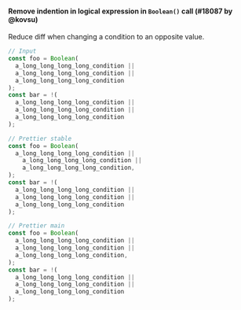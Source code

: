 #### Remove indention in logical expression in `Boolean()` call (#18087 by @kovsu)

Reduce diff when changing a condition to an opposite value.

<!-- prettier-ignore -->
```js
// Input
const foo = Boolean(
  a_long_long_long_long_condition ||
  a_long_long_long_long_condition ||
  a_long_long_long_long_condition
);
const bar = !(
  a_long_long_long_long_condition ||
  a_long_long_long_long_condition ||
  a_long_long_long_long_condition
);

// Prettier stable
const foo = Boolean(
  a_long_long_long_long_condition ||
    a_long_long_long_long_condition ||
    a_long_long_long_long_condition,
);
const bar = !(
  a_long_long_long_long_condition ||
  a_long_long_long_long_condition ||
  a_long_long_long_long_condition
);

// Prettier main
const foo = Boolean(
  a_long_long_long_long_condition ||
  a_long_long_long_long_condition ||
  a_long_long_long_long_condition,
);
const bar = !(
  a_long_long_long_long_condition ||
  a_long_long_long_long_condition ||
  a_long_long_long_long_condition
);
```
